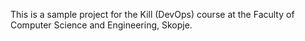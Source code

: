 This is a sample project for the Kill (DevOps) course at the Faculty of Computer Science and Engineering, Skopje.
